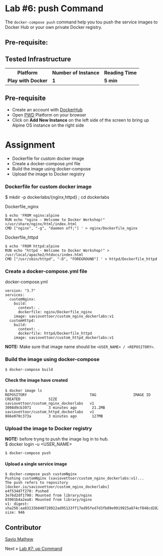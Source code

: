 # Lab #6: push Command
The `docker-compose push` command help you tou push the service images to Docker Hub or your own private Docker registry.

## Pre-requisite:

## Tested Infrastructure

<table class="tg">
  <tr>
    <th class="tg-yw4l"><b>Platform</b></th>
    <th class="tg-yw4l"><b>Number of Instance</b></th>
    <th class="tg-yw4l"><b>Reading Time</b></th>
    
  </tr>
  <tr>
    <td class="tg-yw4l"><b> Play with Docker</b></td>
    <td class="tg-yw4l"><b>1</b></td>
    <td class="tg-yw4l"><b>5 min</b></td>
    
  </tr>
  
</table>

## Pre-requisite

- Create an account with [DockerHub](https://hub.docker.com)
- Open [PWD](https://labs.play-with-docker.com/) Platform on your browser 
- Click on **Add New Instance** on the left side of the screen to bring up Alpine OS instance on the right side

# Assignment
- Dockerfile for custom docker image
- Create a docker-compose.yml file
- Build the image using docker-compose
- Upload the image to Docker registry

### Dockerfile for custom docker image
$ mkdir -p dockerlabs/{nginx,httpd} ; cd dockerlabs

Dockerfile_nginx
```
$ echo 'FROM nginx:alpine
RUN echo "nginx - Welcome to Docker Workshop!" >/usr/share/nginx/html/index.html
CMD ["nginx", "-g", "daemon off;"] ' > nginx/Dockerfile_nginx
```
Dockerfile_httpd
```
$ echo 'FROM httpd:alpine
RUN echo "httpd - Welcome to Docker Workshop!" > /usr/local/apache2/htdocs/index.html
CMD ["/usr/sbin/httpd", "-D", "FOREGROUND"] ' > httpd/Dockerfile_httpd
```

### Create a docker-compose.yml file
docker-compose.yml
```
version: "3.7"
services:
  customNginx:
    build:
      context: .
      dockerfile: nginx/Dockerfile_nginx
    image: saviovettoor/custom_nginx_dockerlabs:v1
  customHttpd:
    build:
      context: .
      dockerfile: httpd/Dockerfile_httpd
    image: saviovettoor/custom_httpd_dockerlabs:v1
```
<b>NOTE:</b> Make sure that image name should be `<USER_NAME> / <REPOSITORY>`.

### Build the image using docker-compose
```
$ docker-compose build
```
#### Check the image have created
```
$ docker image ls
REPOSITORY                             TAG                 IMAGE ID            CREATED             SIZE
saviovettoor/custom_nginx_dockerlabs   v1                  3098d9cb3971        3 minutes ago       21.2MB
saviovettoor/custom_httpd_dockerlabs   v1                  866e070c373a        3 minutes ago       127MB
```

### Upload the image to Docker registry
<b>NOTE:</b> before tryng to push the image log in to hub.<br>
$ docker login -u <USER_NAME>
```
$ docker-compose push
```

#### Upload a single service image
```
$ docker-compose push customNginx
Pushing customNginx (saviovettoor/custom_nginx_dockerlabs:v1)...
The push refers to repository [docker.io/saviovettoor/custom_nginx_dockerlabs]
e4f534d7f270: Pushed
3e76d2df1790: Mounted from library/nginx
03901b4a2ea8: Mounted from library/nginx
v1: digest: sha256:aa83133b840728922ad95133ff17ed95fed7d3fb89e9919925a874cf848cd282 size: 946
```

## Contributor
[Savio Mathew](https://www.linkedin.com/in/saviovettoor)

Next » [Lab #7: up Command](http://dockerlabs.collabnix.com/intermediate/workshop/DockerCompose/up_command.html)
